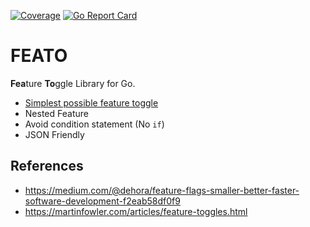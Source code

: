 [![Coverage](http://gocover.io/_badge/github.com/imantung/feato)](https://gocover.io/github.com/imantung/feato)
[![Go Report Card](https://goreportcard.com/badge/github.com/imantung/feato)](https://goreportcard.com/report/github.com/imantung/feato)

# FEATO

**Fea**ture **To**ggle Library for Go.

- [Simplest possible feature toggle](https://www.thoughtworks.com/radar/techniques?blipid=202005002)
- Nested Feature
- Avoid condition statement (No `if`)
- JSON Friendly


## References

- <https://medium.com/@dehora/feature-flags-smaller-better-faster-software-development-f2eab58df0f9>
- <https://martinfowler.com/articles/feature-toggles.html>
